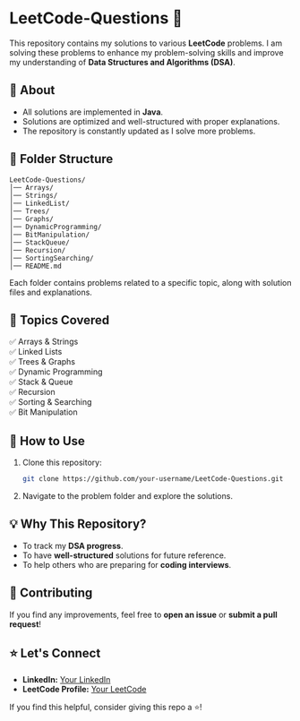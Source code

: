 # LeetCode-Questions 🚀  
  
This repository contains my solutions to various **LeetCode** problems. I am solving these problems to enhance my problem-solving skills and improve my understanding of **Data Structures and Algorithms (DSA)**.  
 
## 📌 About  
- All solutions are implemented in **Java**.  
- Solutions are optimized and well-structured with proper explanations.  
- The repository is constantly updated as I solve more problems.  

## 📂 Folder Structure  
```
LeetCode-Questions/
│── Arrays/
│── Strings/
│── LinkedList/
│── Trees/
│── Graphs/
│── DynamicProgramming/
│── BitManipulation/
│── StackQueue/
│── Recursion/
│── SortingSearching/
│── README.md
```
Each folder contains problems related to a specific topic, along with solution files and explanations.  

## 📖 Topics Covered  
✅ Arrays & Strings  
✅ Linked Lists  
✅ Trees & Graphs  
✅ Dynamic Programming  
✅ Stack & Queue  
✅ Recursion  
✅ Sorting & Searching  
✅ Bit Manipulation  

## 🚀 How to Use  
1. Clone this repository:  
   ```sh
   git clone https://github.com/your-username/LeetCode-Questions.git
   ```
2. Navigate to the problem folder and explore the solutions.  

## 💡 Why This Repository?  
- To track my **DSA progress**.  
- To have **well-structured** solutions for future reference.  
- To help others who are preparing for **coding interviews**.  

## 📢 Contributing  
If you find any improvements, feel free to **open an issue** or **submit a pull request**!  

## ⭐ Let's Connect  
- **LinkedIn:** [Your LinkedIn]([https://linkedin.com/in/your-profile](https://www.linkedin.com/in/ankur-sharma-3a6037226/))  
- **LeetCode Profile:** [Your LeetCode]([https://leetcode.com/your-profile](https://leetcode.com/u/_ankur01_/))  

If you find this helpful, consider giving this repo a ⭐!

